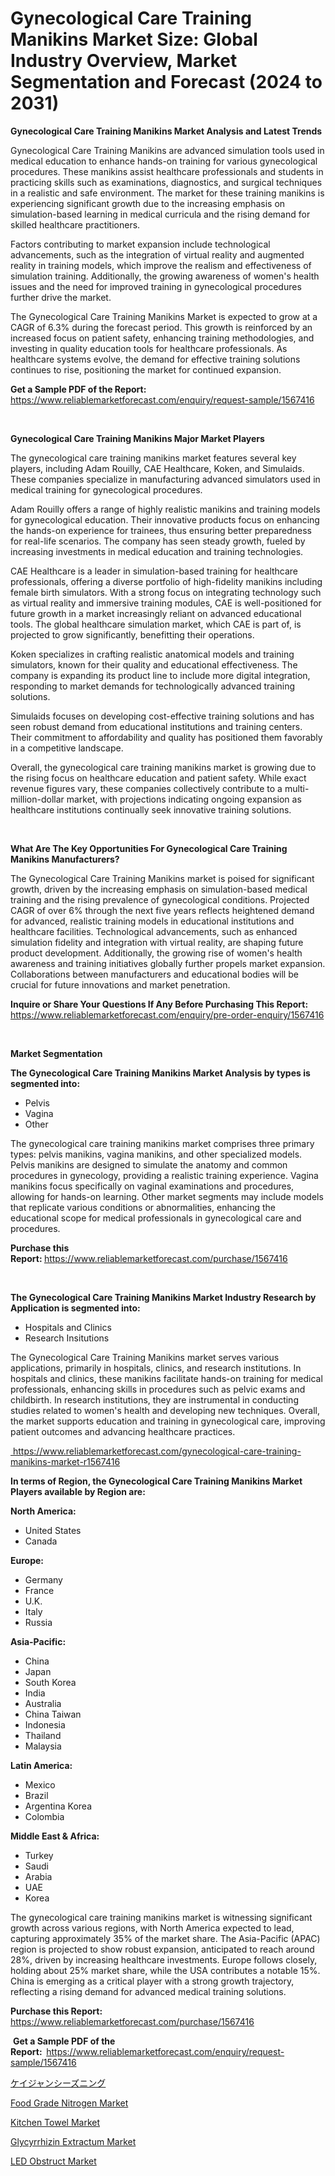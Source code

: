 <p><h1>Gynecological Care Training Manikins Market Size: Global Industry Overview, Market Segmentation and Forecast (2024 to 2031)</h1></p><p><strong>Gynecological Care Training Manikins Market Analysis and Latest Trends</strong></p>
<p><p>Gynecological Care Training Manikins are advanced simulation tools used in medical education to enhance hands-on training for various gynecological procedures. These manikins assist healthcare professionals and students in practicing skills such as examinations, diagnostics, and surgical techniques in a realistic and safe environment. The market for these training manikins is experiencing significant growth due to the increasing emphasis on simulation-based learning in medical curricula and the rising demand for skilled healthcare practitioners.</p><p>Factors contributing to market expansion include technological advancements, such as the integration of virtual reality and augmented reality in training models, which improve the realism and effectiveness of simulation training. Additionally, the growing awareness of women's health issues and the need for improved training in gynecological procedures further drive the market. </p><p>The Gynecological Care Training Manikins Market is expected to grow at a CAGR of 6.3% during the forecast period. This growth is reinforced by an increased focus on patient safety, enhancing training methodologies, and investing in quality education tools for healthcare professionals. As healthcare systems evolve, the demand for effective training solutions continues to rise, positioning the market for continued expansion.</p></p>
<p><strong>Get a Sample PDF of the Report:&nbsp;</strong> <a href="https://www.reliablemarketforecast.com/enquiry/request-sample/1567416">https://www.reliablemarketforecast.com/enquiry/request-sample/1567416</a></p>
<p>&nbsp;</p>
<p><strong>Gynecological Care Training Manikins Major Market Players</strong></p>
<p><p>The gynecological care training manikins market features several key players, including Adam Rouilly, CAE Healthcare, Koken, and Simulaids. These companies specialize in manufacturing advanced simulators used in medical training for gynecological procedures.</p><p>Adam Rouilly offers a range of highly realistic manikins and training models for gynecological education. Their innovative products focus on enhancing the hands-on experience for trainees, thus ensuring better preparedness for real-life scenarios. The company has seen steady growth, fueled by increasing investments in medical education and training technologies.</p><p>CAE Healthcare is a leader in simulation-based training for healthcare professionals, offering a diverse portfolio of high-fidelity manikins including female birth simulators. With a strong focus on integrating technology such as virtual reality and immersive training modules, CAE is well-positioned for future growth in a market increasingly reliant on advanced educational tools. The global healthcare simulation market, which CAE is part of, is projected to grow significantly, benefitting their operations.</p><p>Koken specializes in crafting realistic anatomical models and training simulators, known for their quality and educational effectiveness. The company is expanding its product line to include more digital integration, responding to market demands for technologically advanced training solutions.</p><p>Simulaids focuses on developing cost-effective training solutions and has seen robust demand from educational institutions and training centers. Their commitment to affordability and quality has positioned them favorably in a competitive landscape.</p><p>Overall, the gynecological care training manikins market is growing due to the rising focus on healthcare education and patient safety. While exact revenue figures vary, these companies collectively contribute to a multi-million-dollar market, with projections indicating ongoing expansion as healthcare institutions continually seek innovative training solutions.</p></p>
<p>&nbsp;</p>
<p><strong>What Are The Key Opportunities For Gynecological Care Training Manikins Manufacturers?</strong></p>
<p><p>The Gynecological Care Training Manikins market is poised for significant growth, driven by the increasing emphasis on simulation-based medical training and the rising prevalence of gynecological conditions. Projected CAGR of over 6% through the next five years reflects heightened demand for advanced, realistic training models in educational institutions and healthcare facilities. Technological advancements, such as enhanced simulation fidelity and integration with virtual reality, are shaping future product development. Additionally, the growing rise of women's health awareness and training initiatives globally further propels market expansion. Collaborations between manufacturers and educational bodies will be crucial for future innovations and market penetration.</p></p>
<p><strong>Inquire or Share Your Questions If Any Before Purchasing This Report:</strong> <a href="https://www.reliablemarketforecast.com/enquiry/pre-order-enquiry/1567416">https://www.reliablemarketforecast.com/enquiry/pre-order-enquiry/1567416</a></p>
<p>&nbsp;</p>
<p><strong>Market Segmentation</strong></p>
<p><strong>The Gynecological Care Training Manikins Market Analysis by types is segmented into:</strong></p>
<p><ul><li>Pelvis</li><li>Vagina</li><li>Other</li></ul></p>
<p><p>The gynecological care training manikins market comprises three primary types: pelvis manikins, vagina manikins, and other specialized models. Pelvis manikins are designed to simulate the anatomy and common procedures in gynecology, providing a realistic training experience. Vagina manikins focus specifically on vaginal examinations and procedures, allowing for hands-on learning. Other market segments may include models that replicate various conditions or abnormalities, enhancing the educational scope for medical professionals in gynecological care and procedures.</p></p>
<p><strong>Purchase this Report:&nbsp;</strong><a href="https://www.reliablemarketforecast.com/purchase/1567416">https://www.reliablemarketforecast.com/purchase/1567416</a></p>
<p>&nbsp;</p>
<p><strong>The Gynecological Care Training Manikins Market Industry Research by Application is segmented into:</strong></p>
<p><ul><li>Hospitals and Clinics</li><li>Research Insitutions</li></ul></p>
<p><p>The Gynecological Care Training Manikins market serves various applications, primarily in hospitals, clinics, and research institutions. In hospitals and clinics, these manikins facilitate hands-on training for medical professionals, enhancing skills in procedures such as pelvic exams and childbirth. In research institutions, they are instrumental in conducting studies related to women's health and developing new techniques. Overall, the market supports education and training in gynecological care, improving patient outcomes and advancing healthcare practices.</p></p>
<p><a href="https://www.reliablemarketforecast.com/gynecological-care-training-manikins-market-r1567416">&nbsp;https://www.reliablemarketforecast.com/gynecological-care-training-manikins-market-r1567416</a></p>
<p><strong>In terms of Region, the Gynecological Care Training Manikins Market Players available by Region are:</strong></p>
<p>
    <p> <strong> North America: </strong>
        <ul>
            <li>United States</li>
            <li>Canada</li>
        </ul>
        </p> 
    <p> <strong> Europe: </strong>
        <ul>
            <li>Germany</li>
            <li>France</li>
            <li>U.K.</li>
            <li>Italy</li>
            <li>Russia</li>
        </ul>
        </p> 
    <p> <strong> Asia-Pacific: </strong>
        <ul>
            <li>China</li>
            <li>Japan</li>
            <li>South Korea</li>
            <li>India</li>
            <li>Australia</li>
            <li>China Taiwan</li>
            <li>Indonesia</li>
            <li>Thailand</li>
            <li>Malaysia</li>
        </ul>
        </p> 
    <p> <strong> Latin America: </strong>
        <ul>
            <li>Mexico</li>
            <li>Brazil</li>
            <li>Argentina Korea</li>
            <li>Colombia</li>
        </ul>
        </p> 
    <p> <strong> Middle East & Africa: </strong>
        <ul>
            <li>Turkey</li>
            <li>Saudi</li>
            <li>Arabia</li>
            <li>UAE</li>
            <li>Korea</li>
        </ul>
    </p>
    </p>
<p><p>The gynecological care training manikins market is witnessing significant growth across various regions, with North America expected to lead, capturing approximately 35% of the market share. The Asia-Pacific (APAC) region is projected to show robust expansion, anticipated to reach around 28%, driven by increasing healthcare investments. Europe follows closely, holding about 25% market share, while the USA contributes a notable 15%. China is emerging as a critical player with a strong growth trajectory, reflecting a rising demand for advanced medical training solutions.</p></p>
<p><strong>Purchase this Report: </strong><a href="https://www.reliablemarketforecast.com/purchase/1567416">https://www.reliablemarketforecast.com/purchase/1567416</a></p>
<p>&nbsp;<strong>Get a Sample PDF of the Report:&nbsp;&nbsp;</strong><a href="https://www.reliablemarketforecast.com/enquiry/request-sample/1567416">https://www.reliablemarketforecast.com/enquiry/request-sample/1567416</a></p>
<p><strong></strong></p>
<p><p><a href="https://github.com/lababdou/Market-Research-Report-List-6/blob/main/739443014607.md">ケイジャンシーズニング</a></p><p><a href="https://issuu.com/reportprime-2/docs/food-grade-nitrogen-market-size-203_f60de3ac977634">Food Grade Nitrogen Market</a></p><p><a href="https://www.linkedin.com/pulse/how-regional-markets-adapting-kitchen-towel-market-innovations-jym1f?trackingId=lO9kXWklSzSm%2BtWg8wL9lw%3D%3D">Kitchen Towel Market</a></p><p><a href="https://issuu.com/reportprime-2/docs/glycyrrhizin-extractum-market-size-_716b0dd7b68a34">Glycyrrhizin Extractum Market</a></p><p><a href="https://medium.com/@debabratabiswas6480/led-obstruct-market-report-by-product-type-low-intensity-led-obstruct-medium-intensity-led-f2addec05b9c?postPublishedType=repub">LED Obstruct Market</a></p></p>
